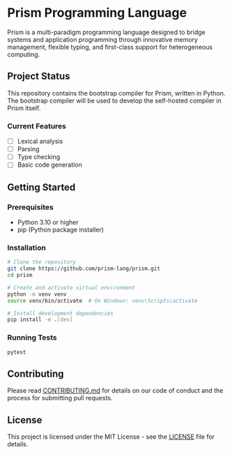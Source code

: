 # Prism Programming Language

Prism is a multi-paradigm programming language designed to bridge systems and application programming through innovative memory management, flexible typing, and first-class support for heterogeneous computing.

## Project Status

This repository contains the bootstrap compiler for Prism, written in Python. The bootstrap compiler will be used to develop the self-hosted compiler in Prism itself.

### Current Features
- [ ] Lexical analysis
- [ ] Parsing
- [ ] Type checking
- [ ] Basic code generation

## Getting Started

### Prerequisites
- Python 3.10 or higher
- pip (Python package installer)

### Installation

```bash
# Clone the repository
git clone https://github.com/prism-lang/prism.git
cd prism

# Create and activate virtual environment
python -m venv venv
source venv/bin/activate  # On Windows: venv\Scripts\activate

# Install development dependencies
pip install -e .[dev]
```

### Running Tests

```bash
pytest
```

## Contributing

Please read [CONTRIBUTING.md](CONTRIBUTING.md) for details on our code of conduct and the process for submitting pull requests.

## License

This project is licensed under the MIT License - see the [LICENSE](LICENSE) file for details.
